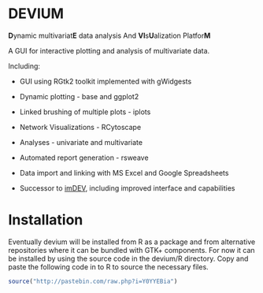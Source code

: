 DEVIUM
======

<b>D</b>ynamic multivariat<b>E</b> data analysis And <b>VI</b>s<b>U</b>alization Platfor<b>M</b>

A GUI for interactive plotting and analysis of multivariate data.
 
 Including: 
 
  - GUI using RGtk2 toolkit implemented with gWidgests 
 
  - Dynamic plotting - base and ggplot2 
 
  - Linked brushing of multiple plots -  iplots
 
  - Network Visualizations - RCytoscape
 
  - Analyses - univariate and multivariate
 
  - Automated report generation - rsweave
  
  - Data import and linking with MS Excel and Google Spreadsheets
  
  - Successor to <a href="https://sourceforge.net/projects/imdev/">imDEV</a>, including improved interface and capabilities

Installation
======
<p>Eventually devium will be installed from R as a package and from alternative repositories where it can be bundled with GTK+ components.
For now it can be installed by using the source code in the devium/R directory.
Copy and paste the following code in to R to source the necessary files.</p>

 ```r
source("http://pastebin.com/raw.php?i=Y0YYEBia")
 ```
